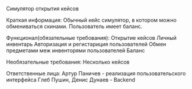 Симулятор открытия кейсов

Краткая информация:
    Обычный кейс симулятор, в котором можно обмениваться скинами. Пользователь имеет баланс.

Функционал(обязательные требования):
    Открытие кейсов
    Личный инвентарь
    Авторизация и регистариция пользователей
    Обмен предметами меж инвенторями пользователей
    Баланс

Необязательные требования:
  Несколько кейсов

Ответственные лица:
    Артур Паничев - реализация пользовательского интерфейса
    Глеб Пушин, Денис Дунаев - Backend
